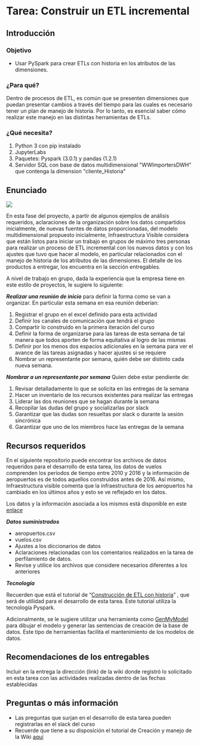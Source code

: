 # **Tarea: Construir un ETL incremental**
## **Introducción**
### **Objetivo**
- Usar PySpark para crear ETLs con historia en los atributos de las dimensiones.  

### **¿Para qué?**
Dentro  de  procesos  de  ETL,  es común  que se  presenten  dimensiones que puedan  presentar cambios a través del tiempo para las cuales es necesario tener un plan de manejo de historia. Por lo tanto, es esencial saber cómo realizar este manejo en las distintas herramientas de ETLs.

### **¿Qué necesita?**
1. Python 3 con pip instalado
2. JupyterLabs
3. Paquetes: Pyspark (3.0.1) y pandas (1.2.1)
5. Servidor SQL con base de datos multidimensional "WWImportersDWH" que contenga la dimension "cliente_Historia"

## **Enunciado**

![](./imagenes/S210InfrestructuraVisible.png)

En esta fase del proyecto, a partir de algunos ejemplos de análisis requeridos, aclaraciones de la organización sobre los datos compartidos inicialmente, de nuevas fuentes de datos proporcionadas, del modelo multidimensional propuesto inicialmente, Infraestructura Visible considera que están listos para iniciar un trabajo en grupos de máximo tres personas para realizar un proceso de ETL incremental con los nuevos datos y con los ajustes que tuvo que hacer al modelo, en particular relacionados con el manejo de historia de los atributos de las dimensiones. El detalle de los productos a entregar, los encuentra en la sección entregables.

A nivel de trabajo en grupo, dada la experiencia que la empresa tiene en este estilo de proyectos, le sugiere lo siguiente:

***Realizar una reunión de inicio*** para definir la forma como se van a organizar.
En particular esta semana en esa reunión deberían:
1.	Registrar el grupo en el excel definido para esta actividad
2.	Definir los canales de comunicación que tendrá el grupo
3.	Compartir lo construido en la primera iteración del curso
4.	Definir la forma de organizarse para las tareas de esta semana de tal manera que todos aporten de forma equitativa al logro de las mismas
5.	Definir por los menos dos espacios adicionales en la semana para ver el avance de las tareas asignadas y hacer ajustes si se requiere
6.	Nombrar un representante por semana, quién debe ser distinto cada nueva semana.

***Nombrar a un representante por semana*** Quien debe estar pendiente de:
1.	Revisar detalladamente lo que se solicita en las entregas de la semana
2.	Hacer un inventario de los recursos existentes para realizar las entregas
3.	Liderar las dos reuniones que se hagan durante la semana
4.	Recopilar las dudas del grupo y socializarlas por slack
5.	Garantizar que las dudas son resueltas por slack o durante la sesión sincrónica
6.	Garantizar que uno de los miembros hace las entregas de la semana

## **Recursos requeridos**
En el siguiente repositorio puede encontrar los archivos de datos requeridos para el desarrollo de esta tarea, los datos de vuelos comprenden los periodos de tiempo entre 2010 y 2016 y la información de aeropuertos es de todos aquellos construidos antes de 2016. Así mismo, Infraestructura visible comenta que la infraestructura de los aeropuertos ha cambiado en los últimos años y esto se ve reflejado en los datos.

Los datos y la información asociada a los mismos está disponible en este [enlace](https://github.com/MIAD-Modelo-Datos/Recursos/tree/main/Infraestructura%20visible/Etapa%201)

***Datos suministrados***
- aeropuertos.csv
- vuelos.csv
- Ajustes a los diccionarios de datos
- Aclaraciones relacionadas con los comentarios realizados en la tarea de perfilamiento de datos.
- Revise y utilice los archivos que considere necesarios diferentes a los anteriores


***Tecnología***

Recuerden que está el tutorial de “[Construcción de ETL con historia](https://www.coursera.org/learn/modelado-de-datos-y-etl/ungradedLab/BqgON/tutorial-construccion-etl-con-historia)” , que será de utilidad para el desarrollo de esta tarea. Este tutorial utiliza la tecnología Pyspark.

Adicionalmente, se le sugiere utilizar una herramienta como [GenMyModel](https://www.genmymodel.com/) para dibujar el modelo y generar las sentencias de creación de la base de datos. Este tipo de herramientas facilita el mantenimiento de los modelos de datos.
## **Recomendaciones de los entregables**

Incluir en la entrega la dirección (link) de la wiki donde registró lo solicitado en esta tarea con las actividades realizadas dentro de las fechas establecidas

## **Preguntas o más información**

- Las preguntas que surjan en el desarrollo de esta tarea pueden registrarlas en el slack del curso
- Recuerde que tiene a su disposición el tutorial de Creación y manejo de la Wiki [aquí](https://misovirtual.virtual.uniandes.edu.co/codelabs/wiki-github/index.html?index=..%2F..ETL#0)
